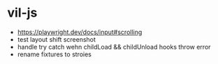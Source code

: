 # vil-js

- https://playwright.dev/docs/input#scrolling
- test layout shift screenshot
- handle try catch wehn childLoad && childUnload hooks throw error
- rename fixtures to stroies
